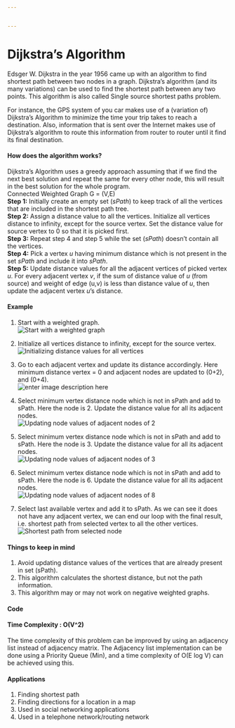 ```yaml
---


---
```


<h1 id="dijkstras-algorithm">Dijkstra’s Algorithm</h1>
<p>Edsger W. Dijkstra in the year 1956 came up with an algorithm to find shortest path between two nodes in a graph. Dijkstra’s algorithm (and its many variations) can be used to find the shortest path between any two points. This algorithm is also called Single source shortest paths problem.</p>
<p>For instance, the GPS system of you car makes use of a (variation of) Dijkstra’s Algorithm to minimize the time your trip takes to reach a destination. Also, information that is sent over the Internet makes use of Dijkstra’s algorithm to route this information from router to router until it find its final destination.</p>
<h4 id="how-does-the-algorithm-works">How does the algorithm works?</h4>
<p>Dijkstra’s Algorithm uses a greedy approach assuming that if we find the next best solution and repeat the same for every other node, this will result in the best solution for the whole program.<br>
Connected Weighted Graph G = (V,E)<br>
<strong>Step 1:</strong> Initially create an empty set (<em>sPath</em>) to keep track of all the vertices that are included in the shortest path tree.<br>
<strong>Step 2:</strong> Assign a distance value to all the vertices. Initialize all vertices distance to infinity, except for the source vertex. Set the distance value for source vertex to 0 so that it is picked first.<br>
<strong>Step 3:</strong> Repeat step 4 and step 5 while the set (<em>sPath</em>) doesn’t contain all the vertices.<br>
<strong>Step 4:</strong> Pick a vertex <em>u</em> having minimum distance which is not present in the set <em>sPath</em> and include it into <em>sPath</em>.<br>
<strong>Step 5:</strong> Update distance values for all the adjacent vertices of picked vertex <em>u</em>. For every adjacent vertex <em>v</em>, if the sum of distance value of <em>u</em> (from source) and weight of edge (u,v) is less than distance value of <em>u</em>, then update the adjacent vertex <em>u</em>’s distance.</p>
<h4 id="example">Example</h4>
<ol>
<li>
<p>Start with a weighted graph.<br>
<img src="https://i.ibb.co/PF9M66b/IMG20200614130722.jpg" alt="Start with a weighted graph"></p>
</li>
<li>
<p>Initialize all vertices distance to infinity, except for the source vertex.<br>
<img src="https://i.ibb.co/xmWN4np/IMG-20200614-134130.jpg" alt="Initializing distance values for all vertices"></p>
</li>
<li>
<p>Go to each adjacent vertex and update its distance accordingly. Here minimum distance vertex = 0 and adjacent nodes are updated to (0+2), and (0+4).<br>
<img src="https://i.ibb.co/sWCYyhf/IMG-20200614-134115.jpg" alt="enter image description here"></p>
</li>
<li>
<p>Select minimum vertex distance node which is not in sPath and add to sPath. Here the node is 2. Update the distance value for all its adjacent nodes.<br>
<img src="https://i.ibb.co/yBQ0hqV/IMG-20200614-134057.jpg" alt="Updating node values of adjacent nodes of 2"></p>
</li>
<li>
<p>Select minimum vertex distance node which is not in sPath and add to sPath. Here the node is 3. Update the distance value for all its adjacent nodes.<br>
<img src="https://i.ibb.co/H4GXJND/IMG-20200614-134031.jpg" alt="Updating node values of adjacent nodes of 3"></p>
</li>
<li>
<p>Select minimum vertex distance node which is not in sPath and add to sPath. Here the node is 6. Update the distance value for all its adjacent nodes.<br>
<img src="https://i.ibb.co/64sxjhm/IMG-20200614-134010.jpg" alt="Updating node values of adjacent nodes of 8"></p>
</li>
<li>
<p>Select last available vertex and add it to sPath. As we can see it does not have any adjacent vertex, we can end our loop with the final result, i.e. shortest path from selected vertex to all the other vertices.<br>
<img src="https://i.ibb.co/ccTWMDz/IMG-20200614-133954.jpg" alt="Shortest path from selected node"></p>
</li>
</ol>
<h4 id="things-to-keep-in-mind">Things to keep in mind</h4>
<ol>
<li>Avoid updating distance values of the vertices that are already present in set (sPath).</li>
<li>This algorithm calculates the shortest distance, but not the path information.</li>
<li>This algorithm may or may not work on negative weighted graphs.</li>
</ol>
<h4 id="code">Code</h4>
<h4 id="time-complexity--ov2">Time Complexity : O(V^2)</h4>
<p>The time complexity of this problem can be improved by using an adjacency list instead of adjacency matrix. The Adjacency list implementation can be done using a Priority Queue (Min), and a time complexity of O(E log V) can be achieved using this.</p>
<h4 id="applications">Applications</h4>
<ol>
<li>Finding shortest path</li>
<li>Finding directions for a location in a map</li>
<li>Used in social networking applications</li>
<li>Used in a telephone network/routing network</li>
</ol>

